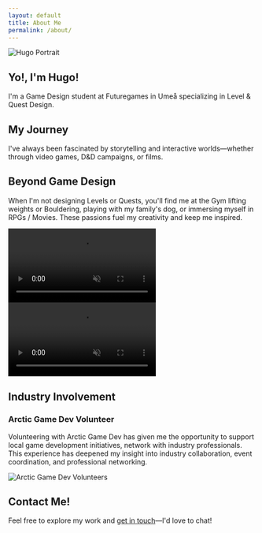 ```yaml
---
layout: default
title: About Me
permalink: /about/
---
```


<!-- HERO CARD: Introduction -->
<section class="about-hero-card fade-in">
  <div class="card">
    <div class="card-media">
      <img src="{{ '/assets/images/hugo-portrait.jpg' | relative_url }}" alt="Hugo Portrait">
    </div>
    <div class="card-content">
      <h1>Yo!, I'm Hugo!</h1>
      <p>
        I'm a Game Design student at Futuregames in Umeå specializing in Level &amp; Quest Design.
      </p>
    </div>
  </div>
</section>

<!-- MY JOURNEY CARD -->
<section class="about-journey-card fade-in">
  <div class="card">
    <h2>My Journey</h2>
    <p>
      I've always been fascinated by storytelling and interactive worlds—whether through video games, D&D campaigns, or films.
    </p>
  </div>
</section>

<!-- PERSONAL INTERESTS CARD -->
<section class="about-interests-card fade-in">
  <div class="card">
    <h2>Beyond Game Design</h2>
    <p>
      When I'm not designing Levels or Quests, you'll find me at the Gym lifting weights or Bouldering, playing with my family's dog, or immersing myself in RPGs / Movies. These passions fuel my creativity and keep me inspired.
    </p>
    <div class="about-interests-media">
      <video autoplay loop muted playsinline class="about-dog">
        <source src="{{ '/assets/images/dog-playing.webm' | relative_url }}" type="video/webm">
        Your browser does not support the video.
      </video>
      <video autoplay loop muted playsinline class="about-climbing">
        <source src="{{ '/assets/images/climbing.webm' | relative_url }}" type="video/webm">
        Your browser does not support the video.
      </video>
    </div>
  </div>
</section>

<!-- INDUSTRY INVOLVEMENT CARD -->
<section class="about-industry-card fade-in">
  <div class="card">
    <h2>Industry Involvement</h2>
    <h3>Arctic Game Dev Volunteer</h3>
    <p>
      Volunteering with Arctic Game Dev has given me the opportunity to support local game development initiatives, network with industry professionals. This experience has deepened my insight into industry collaboration, event coordination, and professional networking.
    </p>
    <img src="{{ '/assets/images/arctic-volunteers.jpg' | relative_url }}" alt="Arctic Game Dev Volunteers" class="about-volunteers">
  </div>
</section>

<!-- CONTACT CARD -->
<section class="about-contact-card fade-in">
  <div class="card">
    <h2>Contact Me!</h2>
    <p>
      Feel free to explore my work and <a href="{{ '/contact/' | relative_url }}">get in touch</a>—I'd love to chat!
    </p>
  </div>
</section>
